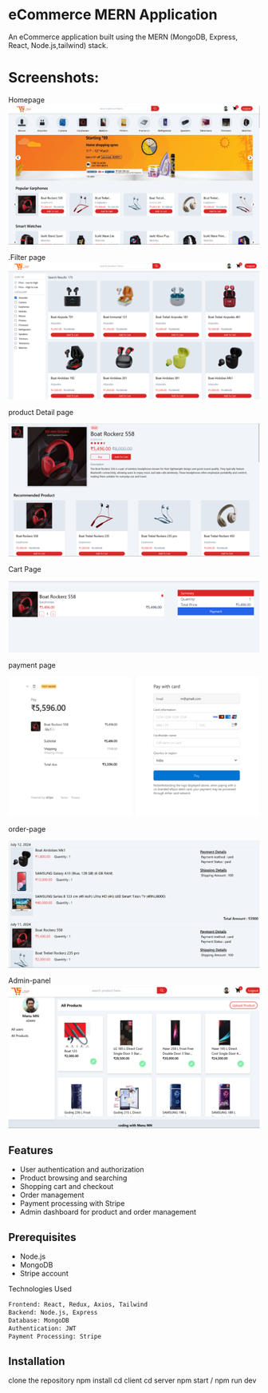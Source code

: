 # eCommerce MERN Application
An eCommerce application built using the MERN (MongoDB, Express, React, Node.js,tailwind) stack.
# Screenshots:
Homepage
![alt text](image.png)

.Filter page
![alt text](image-1.png)

product Detail page

![alt text](image-2.png)

Cart Page

![alt text](image-3.png)

payment page

![alt text](image-4.png)

order-page

![alt text](image-5.png)

Admin-panel
![alt text](image-6.png)

## Features

- User authentication and authorization
- Product browsing and searching
- Shopping cart and checkout
- Order management
- Payment processing with Stripe
- Admin dashboard for product and order management

## Prerequisites

- Node.js
- MongoDB
- Stripe account

Technologies Used

    Frontend: React, Redux, Axios, Tailwind
    Backend: Node.js, Express
    Database: MongoDB
    Authentication: JWT
    Payment Processing: Stripe

## Installation

clone the repository
npm install
cd client
cd server
npm start / npm run dev
    